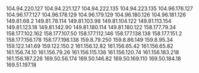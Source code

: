 104.94.220.127
104.94.221.127
104.94.222.135
104.94.223.135
104.96.176.127
104.96.177.127
104.96.178.129
104.96.179.129
104.96.180.126
104.96.181.126
149.81.68.2
149.81.78.114
149.81.103.98
149.81.104.122
149.81.113.154
149.81.123.18
149.81.142.90
149.81.180.114
149.81.180.122
158.177.79.34
158.177.102.162
158.177.107.50
158.177.112.146
158.177.138.138
158.177.151.2
158.177.156.178
158.177.198.138
159.8.79.250
159.8.86.149
159.8.95.34
159.122.141.69
159.122.150.2
161.156.12.82
161.156.65.42
161.156.65.82
161.156.74.10
161.156.79.26
161.156.115.138
161.156.120.74
161.156.183.218
161.156.187.226
169.50.56.174
169.50.146.82
169.50.169.110
169.50.184.18
169.51.197.18
